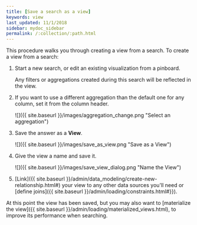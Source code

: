 ```yaml
---
title: [Save a search as a view]
keywords: view
last_updated: 11/1/2018
sidebar: mydoc_sidebar
permalink: /:collection/:path.html
---
```

This procedure walks you through creating a view from a search. To create a view from a search:

1. Start a new search, or edit an existing visualization from a pinboard.

    Any filters or aggregations created during this search will be reflected in the view.

2. If you want to use a different aggregation than the default one for any column, set it from the column header.

     ![]({{ site.baseurl }}/images/aggregation_change.png "Select an aggregation")

3. Save the answer as a **View**.

     ![]({{ site.baseurl }}/images/save_as_view.png "Save as a View")

4. Give the view a name and save it.

     ![]({{ site.baseurl }}/images/save_view_dialog.png "Name the View")

5. [Link]({{ site.baseurl }}/admin/data_modeling/create-new-relationship.html#) your view to any other data sources you'll need or [define joins]({{ site.baseurl }}/admin/loading/constraints.html#}}).

At this point the view has been saved, but you may also want to [materialize the view]({{ site.baseurl }}/admin/loading/materialized_views.html), to improve its performance when searching.
